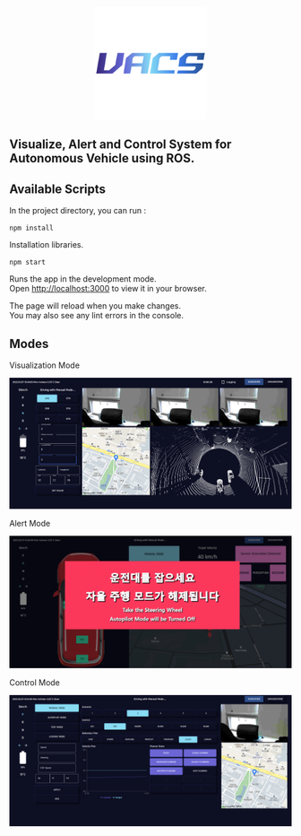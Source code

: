 <p align="center">
  <img width="200" height="200" src="/src/vacs.svg"/>
</p>

## Visualize, Alert and Control System for Autonomous Vehicle using ROS.

## Available Scripts

In the project directory, you can run :

```
npm install
```

Installation libraries.

```
npm start
```

Runs the app in the development mode.\
Open [http://localhost:3000](http://localhost:3000) to view it in your browser.

The page will reload when you make changes.\
You may also see any lint errors in the console.

## Modes

Visualization Mode

<img src="/public/pngs/visualization.png"/>

Alert Mode

<img src="/public/pngs/alert.png"/>

Control Mode

<img src="/public/pngs/control.png"/>

